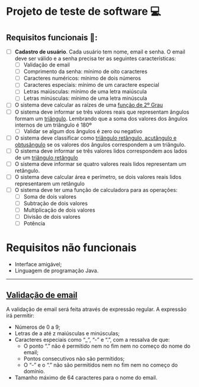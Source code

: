 # Projeto de teste de software 💻

## Requisitos funcionais 📜:

- [ ]  **Cadastro de usuário**. Cada usuário tem nome, email e senha. O email deve ser válido e a senha precisa ter as seguintes características:
    - [ ]  Validação de email
    - [ ]  Comprimento da senha: mínimo de oito caracteres
    - [ ]  Caracteres numéricos: mínimo de dois números
    - [ ]  Caracteres especiais: mínimo de um caractere especial
    - [ ]  Letras maiúsculas: mínimo de uma letra maiúscula
    - [ ]  Letras minúsculas: mínimo de uma letra minúscula
- [ ]  O sistema deve calcular as raízes de uma [função de 2º Grau](https://mundoeducacao.uol.com.br/matematica/funcao-2-grau.htm)
- [ ]  O sistema deve informar se três valores reais que representam ângulos formam um [triângulo](https://educacao.uol.com.br/disciplinas/matematica/soma-dos-angulos-internos-de-um-triangulo-por-que-a-soma-vale-sempre-180suposup.htm). Lembrando que a soma dos valores dos ângulos internos de um triângulo é 180º
    - [ ]  Validar se algum dos ângulos é zero ou negativo
- [ ]  O sistema deve classificar como [triângulo retângulo, acutângulo e obtusângulo](https://escolakids.uol.com.br/matematica/classificacao-dos-triangulos.htm#:~:text=Podemos%20classificar%20os%20tri%C3%A2ngulos%20de,tri%C3%A2ngulos%20ret%C3%A2ngulos%2C%20acut%C3%A2ngulos%20ou%20obtus%C3%A2ngulos.) se os valores dos ângulos correspondem a um triângulo.
- [ ]  O sistema deve informar se três valores lidos correspondem aos lados de um [triângulo retângulo](https://mundoeducacao.uol.com.br/matematica/triangulo-retangulo.htm#:~:text=Chamamos%20de%20hipotenusa%20o%20maior,igual%20ao%20quadrado%20da%20hipotenusa.)
- [ ]  O sistema deve informar se quatro valores reais lidos representam um retângulo.
- [ ]  O sistema deve calcular área e perímetro, se dois valores reais lidos representarem um retângulo
- [ ]  O sistema deve ter uma função de calculadora para as operações:
    - [ ]  Soma de dois valores
    - [ ]  Subtração de dois valores
    - [ ]  Multiplicação de dois valores
    - [ ]  Divisão de dois valores
    - [ ]  Potência

# Requisitos não funcionais

- Interface amigável;
- Linguagem de programação Java.

---

## [Validação de email](https://www.baeldung.com/java-email-validation-regex)

A validação de email será feita através de expressão regular. A expressão irá permitir:

- Números de 0 a 9;
- Letras de a até z maiúsculas e minúsculas;
- Caracteres especiais como “_”, “-” e “.”, com a ressalva de que:
    - O ponto “.” não é permitido nem no fim nem no começo do nome do email;
    - Pontos consecutivos não são permitidos;
    - O “-” e o “.” não são permitidos nem no fim nem no começo do domínio.
- Tamanho máximo de 64 caracteres para o nome do email.
